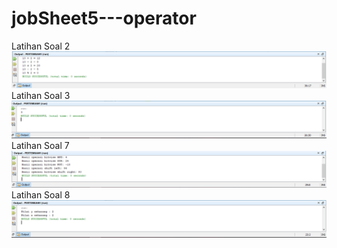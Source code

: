 # jobSheet5---operator
Latihan Soal 2
![Alt Text](https://github.com/nurisarahmi28/jobSheet5---operator/blob/master/coding%20jobsheet5%20lat02.PNG)
Latihan Soal 3
![Alt Text](https://github.com/nurisarahmi28/jobSheet5---operator/blob/master/jobsheet5%20lat.03.PNG)
Latihan Soal 7
![Alt Text](https://github.com/nurisarahmi28/jobSheet5---operator/blob/master/jobsheet5%20lat.07.PNG)
Latihan Soal 8
![Alt Text](https://github.com/nurisarahmi28/jobSheet5---operator/blob/master/jobsheet5%20lat.08.PNG)
